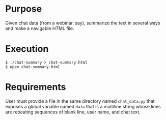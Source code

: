 # Purpose
Given chat data (from a webinar, say), summarize the text in several ways and make a navigable HTML file.

# Execution
```
$ ./chat-summary > chat-summary.html
$ open chat-summary.html
```

# Requirements
User must provide a file in the same directory named `chat_data.py` that exposes a global variable named `data` that is a multiline string whose lines are repeating sequences of blank line, user name, and chat text.
